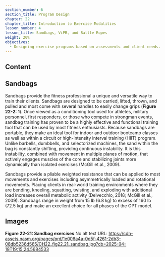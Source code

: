 ```yaml
---
section_number: 6
section_title: Program Design
chapter: 22
chapter_title: Introduction to Exercise Modalities
lesson_number: 4
lesson_title: Sandbags, ViPR, and Battle Ropes
weight: 20%
objectives:
  - Designing exercise programs based on assessments and client needs.
---
```


## Content
## Sandbags

Sandbags provide the fitness professional a unique and versatile way to train their clients. Sandbags are designed to be carried, lifted, thrown, and pulled and most come with several handles to easily change grips (**Figure 22-2: 1**). Once viewed as a conditioning tool used for athletes, military personnel, first responders, or those who compete in strongman events, sandbag training has proven to be a highly effective and functional training tool that can be used by most fitness enthusiasts. Because sandbags are portable, they make an ideal tool for indoor and outdoor bootcamp classes as well as within a circuit or high-intensity interval training (HIIT) program. Unlike barbells, dumbbells, and selectorized machines, the sand within the bag is constantly shifting, providing continuous instability. It is this instability, combined with movement in multiple planes of motion, that actively engages muscles of the core and stabilizing joints more dynamically than isolated exercises (McGill et al., 2009).

Sandbags provide a pliable weighted resistance that can be applied to most movements and exercises including asymmetrically loaded and rotational movements. Placing clients in real-world training environments where they are bending, kneeling, squatting, twisting, and exploding with additional load increases overall metabolic activity (Delvecchio, 2018; McGill et al., 2009). Sandbags range in weight from 15 lb (6.8 kg) to excess of 160 lb (72.5 kg) and make an excellent choice for all phases of the OPT model.

## Images

**Figure 22-21: Sandbag exercises**
No alt text
URL: https://cdn-assets.nasm.org/pages/prd/1e006a4a-0d5f-4261-2db3-08db5236d565/CH22_fig22.21_sandbag.jpg?cb=2025-04-18T19:15:24.5684533